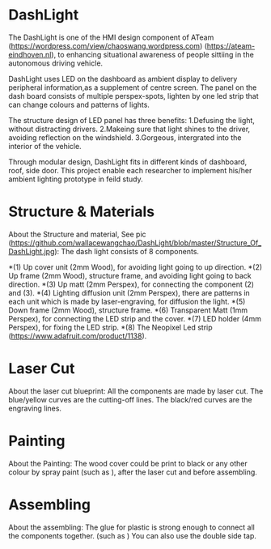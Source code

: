 # DashLight
The DashLight is one of the HMI design component of ATeam (https://wordpress.com/view/chaoswang.wordpress.com) (https://ateam-eindhoven.nl), to enhancing situational awareness of people sittiing in the autonomous driving vehicle. 

DashLight uses LED on the dashboard as ambient display to delivery peripheral information,as a supplement of centre screen. The panel on the dash board consists of multiple perspex-spots, lighten by one led strip that can change colours and patterns of lights.

The structure design of LED panel has three benefits: 
1.Defusing the light, without distracting drivers. 
2.Makeing sure that light shines to the driver, avoiding reflection on the windshield. 
3.Gorgeous, intergrated into the interior of the vehicle.

Through modular design, DashLight fits in different kinds of dashboard, roof, side door. This project enable each researcher to implement his/her ambient lighting prototype in feild study. 

# Structure & Materials
About the Structure and material, See pic (https://github.com/wallacewangchao/DashLight/blob/master/Structure_Of_DashLight.jpg): The dash light consists of 8 components.

*(1) Up cover unit (2mm Wood), for avoiding light going to up direction.
*(2) Up frame (2mm Wood), structure frame, and avoiding light going to back direction.
*(3) Up matt (2mm Perspex), for connecting the component (2) and (3).
*(4) Lighting diffusion unit (2mm Perspex), there are patterns in each unit which is made by laser-engraving, for diffusion the light.
*(5) Down frame (2mm Wood), structure frame.
*(6) Transparent Matt (1mm Perspex), for connecting the LED strip and the cover.
*(7) LED holder (4mm Perspex), for fixing the LED strip.
*(8) The Neopixel Led strip (https://www.adafruit.com/product/1138).

# Laser Cut
About the laser cut blueprint:
All the components are made by laser cut. The blue/yellow curves are the cutting-off lines. The black/red curves are the engraving lines.

# Painting
About the Painting: The wood cover could be print to black or any other colour by spray paint (such as ), after the laser cut and before assembling.

# Assembling
About the assembling: The glue for plastic is strong enough to connect all the components together. (such as ) You can also use the double side tap.
